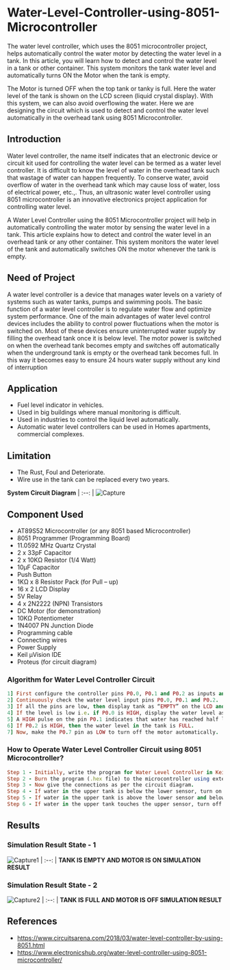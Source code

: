 # Water-Level-Controller-using-8051-Microcontroller

The water level controller, which uses the 8051 microcontroller project, helps automatically control the water motor by detecting the water level in a tank. In this article, you will learn how to detect and control the water level in a tank or other container. This system monitors the tank water level and automatically turns ON the Motor when the tank is empty.

The Motor is turned OFF when the top tank or tanky is full. Here the water level of the tank is shown on the LCD screen (liquid crystal display). With this system, we can also avoid overflowing the water. Here we are designing the circuit which is used to detect and control the water level automatically in the overhead tank using 8051 Microcontroller.

## Introduction

Water level controller, the name itself indicates that an electronic device or circuit kit used for controlling the water level can be termed as a water level controller. It is difficult to know the level of water in the overhead tank such that wastage of water can happen frequently. To conserve water, avoid overflow of water in the overhead tank which may cause loss of water, loss of electrical power, etc.,. Thus, an ultrasonic water level controller using 8051 microcontroller is an innovative electronics project application for controlling water level.

A Water Level Controller using the 8051 Microcontroller project will help in automatically controlling the water motor by sensing the water level in a tank. This article explains how to detect and control the water level in an overhead tank or any other container. This system monitors the water level of the tank and automatically switches ON the motor whenever the tank is empty.

## Need of Project

A water level controller is a device that manages water levels on a variety of systems such as water tanks, pumps and swimming pools. The basic function of a water level controller is to regulate water flow and optimize system performance. One of the main advantages of water level control devices includes the ability to control power fluctuations when the motor is switched on. Most of these devices ensure uninterrupted water supply by filling the overhead tank once it is below level. The motor power is switched on when the overhead tank becomes empty and switches off automatically when the underground tank is empty or the overhead tank becomes full. In this way it becomes easy to ensure 24 hours water supply without any kind of interruption

## Application
- Fuel level indicator in vehicles.
- Used in big buildings where manual monitoring is difficult.
- Used in industries to control the liquid level automatically.
- Automatic water level controllers can be used in Homes apartments, commercial complexes.

## Limitation
- The Rust, Foul and Deteriorate.
- Wire use in the tank can be replaced every two years.

**System Circuit Diagram**
| :--: |
![Capture](https://user-images.githubusercontent.com/77826589/120591368-a556e180-c459-11eb-9498-30a5414a7c9f.PNG)


## Component Used
- AT89S52 Microcontroller (or any 8051 based Microcontroller)
- 8051 Programmer (Programming Board)
- 11.0592 MHz Quartz Crystal
- 2 x 33pF Capacitor
- 2 x 10KΩ Resistor (1/4 Watt)
- 10µF Capacitor
- Push Button
- 1KΩ x 8 Resistor Pack (for Pull – up)
- 16 x 2 LCD Display
- 5V Relay
- 4 x 2N2222 (NPN) Transistors
- DC Motor (for demonstration)
- 10KΩ Potentiometer
- 1N4007 PN Junction Diode
- Programming cable
- Connecting wires
- Power Supply
- Keil µVision IDE
- Proteus (for circuit diagram)

### Algorithm for Water Level Controller Circuit
```ruby
1] First configure the controller pins P0.0, P0.1 and P0.2 as inputs and P0.7 as output. Now, initialize the LCD.
2] Continuously check the water level input pins P0.0, P0.1 and P0.2.
3] If all the pins are low, then display tank as “EMPTY” on the LCD and make P0.7 pin HIGH to run the motor automatically.
4] If the level is low i.e. if P0.0 is HIGH, display the water level as “LOW” and continue to run the motor.
5] A HIGH pulse on the pin P0.1 indicates that water has reached half level. So, display the same thing on LCD and run the motor normally.
6] If P0.2 is HIGH, then the water level in the tank is FULL.
7] Now, make the P0.7 pin as LOW to turn off the motor automatically.
```

### How to Operate Water Level Controller Circuit using 8051 Microcontroller?
```ruby
Step 1 - Initially, write the program for Water Level Controller in Keil µVision IDE and generate the .hex file.
Step 2 - Burn the program (.hex file) to the microcontroller using external programmers and Proteus Software.
Step 3 - Now give the connections as per the circuit diagram.
Step 4 - If water in the upper tank is below the lower sensor, turn on the motor and display the message ‘Tank is empty and Motor is on’.
Step 5 - If water in the upper tank is above the lower sensor and below the mid sensor, turn on the motor and display the message ‘Tank is empty and Motor is on’.
Step 6 - If water in the upper tank touches the upper sensor, turn off the motor and display the message ‘Tank is full and motor is off’.
```

## Results

### Simulation Result State - 1
![Capture1](https://user-images.githubusercontent.com/77826589/120591918-96bcfa00-c45a-11eb-99a3-404d0307d29d.PNG)
| :--: |
**TANK IS EMPTY AND MOTOR IS ON SIMULATION RESULT**

### Simulation Result State - 2
![Capture2](https://user-images.githubusercontent.com/77826589/120592119-f3201980-c45a-11eb-88a3-73d976a3438d.PNG)
| :--: |
**TANK IS FULL AND MOTOR IS OFF SIMULATION RESULT**


## References
- https://www.circuitsarena.com/2018/03/water-level-controller-by-using-8051.html
- https://www.electronicshub.org/water-level-controller-using-8051-microcontroller/
